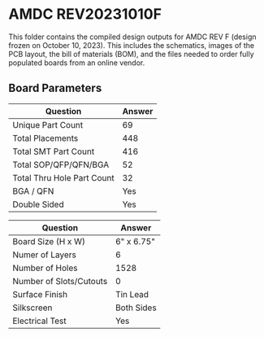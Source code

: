 # AMDC REV20231010F

This folder contains the compiled design outputs for AMDC REV F (design frozen on October 10, 2023). This includes the schematics, images of the PCB layout, the bill of materials (BOM), and the files needed to order fully populated boards from an online vendor.

## Board Parameters

| Question                   | Answer      |
|----------------------------|-------------|
| Unique Part Count          | 69          |
| Total Placements           | 448         |
| Total SMT Part Count       | 416         |
| Total SOP/QFP/QFN/BGA      | 52          |
| Total Thru Hole Part Count | 32          |
| BGA / QFN                  | Yes         |
| Double Sided               | Yes         |

| Question                | Answer      |
|-------------------------|-------------|
| Board Size (H x W)      | 6" x 6.75"  |
| Numer of Layers         | 6           |
| Number of Holes         | 1528        |
| Number of Slots/Cutouts | 0           |
| Surface Finish          | Tin Lead    |
| Silkscreen              | Both Sides  |
| Electrical Test         | Yes         |

